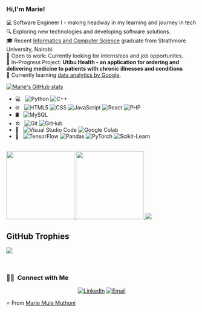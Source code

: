 ### Hi,I'm Marie! 

💻 Software Engineer I - making headway in my learning and journey in tech<br/>
🔍 Exploring new technologies and developing software solutions.<br/>
🎓 Recent [Informatics and Computer Science](https://strathmore.edu/bachelor-of-science-in-informatics-and-computer-science/) graduate from Strathmore University, Nairobi.<br/>
💼 Open to work: Currently looking for internships and job opportunites.<br/>
🔨 In-Progress Project: **Utibu Health - an application for ordering and delivering medicine to patients with chronic illnesses and conditions**<br/>
🧐 Currently learning [data analytics by Google](https://www.coursera.org/google-certificates/data-analytics-certificate).<br/>

<!--Github Stats from https://github.com/anuraghazra/github-readme-stats-->
[![Marie's GitHub stats](https://github-readme-stats.vercel.app/api?username=mariemulemuthoni&show_icons=true&theme=catppuccin_latte)](https://github.com/mariemulemuthoni/github-readme-stats)

- 💻 &nbsp;
  ![Python](https://img.shields.io/badge/-Python-333333?style=flat&logo=python)
  ![C++](https://img.shields.io/badge/-C++-333333?style=flat&logo=C%2B%2B&logoColor=00599C)
- 🌐 &nbsp;
  ![HTML5](https://img.shields.io/badge/-HTML5-333333?style=flat&logo=HTML5)
  ![CSS](https://img.shields.io/badge/-CSS-333333?style=flat&logo=CSS3&logoColor=1572B6)
  ![JavaScript](https://img.shields.io/badge/-JavaScript-333333?style=flat&logo=javascript)
  ![React](https://img.shields.io/badge/-React-333333?style=flat&logo=react)
  ![PHP](https://img.shields.io/badge/-PHP-333333?style=flat&logo=php)
- 🛢 &nbsp;
  ![MySQL](https://img.shields.io/badge/-MySQL-333333?style=flat&logo=mysql)
- ⚙️ &nbsp;
  ![Git](https://img.shields.io/badge/-Git-333333?style=flat&logo=git)
  ![GitHub](https://img.shields.io/badge/-GitHub-333333?style=flat&logo=github)
- 🔧 &nbsp;
  ![Visual Studio Code](https://img.shields.io/badge/-Visual%20Studio%20Code-333333?style=flat&logo=visual-studio-code&logoColor=007ACC)
  ![Google Colab](https://img.shields.io/badge/-Google%20Colab-333333?style=flat&logo=google%20colab)
- 🤖 &nbsp;
  ![TensorFlow](https://img.shields.io/badge/-TensorFlow-333333?style=flat&logo=tensorflow)
  ![Pandas](https://img.shields.io/badge/-Pandas-333333?style=flat&logo=pandas)
  ![PyTorch](https://img.shields.io/badge/-Pytorch-333333?style=flat&logo=pytorch)
  ![Scikit-Learn](https://img.shields.io/badge/-Scikit%20Learn-333333?style=flat&logo=scikit%20learn)

<br/>

<a href="https://github.com/mariemulemuthoni">
  <img height="180em" src="https://github-readme-stats.vercel.app/api?username=mariemulemuthoni&theme=buefy&show_icons=true" />
  <img height="180em" src="https://github-readme-stats.vercel.app/api/top-langs/?username=mariemulemuthoni&theme=buefy&layout=compact" />
  <img src="https://github-readme-streak-stats.herokuapp.com/?user=mariemulemuthoni&count_private=true&theme=react&hide_border=true" />
</a>

## GitHub Trophies
![](https://github-profile-trophy.vercel.app/?username=mariemulemuthoni&theme=react&no-frame=true&no-bg=true&margin-w=4)

<br/>

<h3> 🤝🏻 &nbsp;Connect with Me </h3>

<p align="center">
<a href="https://www.linkedin.com/in/marie-m-mule-955844242/"><img alt="LinkedIn" src="https://img.shields.io/badge/LinkedIn-Marie%20Muthoni%20Mule-blue?style=flat-square&logo=linkedin"></a>
<a href="mailto:mariemule.tech@gmail.com"><img alt="Email" src="https://img.shields.io/badge/Email-mariemule.tech@gmail.com-blue?style=flat-square&logo=gmail"></a>
</p>

⭐️ From [Marie Mule Muthoni](https://github.com/mariemulemuthoni)
